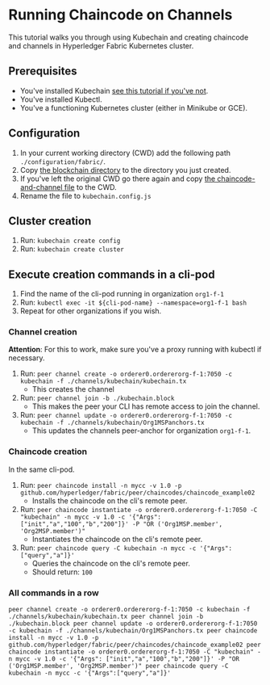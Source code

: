# Running Chaincode on Channels
This tutorial walks you through using Kubechain and creating chaincode and channels in Hyperledger Fabric Kubernetes cluster.

## Prerequisites 
- You've installed Kubechain [see this tutorial if you've not](docs/how-to-install.md).
- You've installed Kubectl.
- You've a functioning Kubernetes cluster (either in Minikube  or GCE).

## Configuration 
1. In your current working directory (CWD) add the following path `./configuration/fabric/`.
1. Copy [the blockchain directory](docs/tutorials/fabric/configuration-samples/blockchain) to the directory you just created.
1. If you've left the original CWD go there again and copy [the chaincode-and-channel file](docs/tutorials/fabric/configuration-samples/kubechain/chaincode-and-channel.kubechain.config.js) to the CWD.
1. Rename the file to ``kubechain.config.js``

## Cluster creation
1. Run: ``kubechain create config``
1. Run: ``kubechain create cluster``

## Execute creation commands in a cli-pod
1. Find the name of the cli-pod running in organization ``org1-f-1``
1. Run: `kubectl exec -it ${cli-pod-name} --namespace=org1-f-1 bash`
1. Repeat for other organizations if you wish.

### Channel creation
**Attention**: For this to work, make sure you've a proxy running with kubectl if necessary.
1. Run: `peer channel create -o orderer0.ordererorg-f-1:7050 -c kubechain -f ./channels/kubechain/kubechain.tx`
   - This creates the channel
1. Run: `peer channel join -b ./kubechain.block`
   - This makes the peer your CLI has remote access to join the channel.
1. Run: `peer channel update -o orderer0.ordererorg-f-1:7050 -c kubechain -f ./channels/kubechain/Org1MSPanchors.tx`
   - This updates the channels peer-anchor for organization ``org1-f-1``.

### Chaincode creation
In the same cli-pod.
1. Run: `peer chaincode install -n mycc -v 1.0 -p github.com/hyperledger/fabric/peer/chaincodes/chaincode_example02`
   - Installs the chaincode on the cli's remote peer.
1. Run: `peer chaincode instantiate -o orderer0.ordererorg-f-1:7050 -C "kubechain" -n mycc -v 1.0 -c '{"Args": ["init","a","100","b","200"]}' -P "OR ('Org1MSP.member', 'Org2MSP.member')"`
   - Instantiates the chaincode on the cli's remote peer.
1. Run: `peer chaincode query -C kubechain -n mycc -c '{"Args":["query","a"]}'`
   - Queries the chaincode on the cli's remote peer.
   - Should return: ``100``

### All commands in a row

``
peer channel create -o orderer0.ordererorg-f-1:7050 -c kubechain -f ./channels/kubechain/kubechain.tx
peer channel join -b ./kubechain.block
peer channel update -o orderer0.ordererorg-f-1:7050 -c kubechain -f ./channels/kubechain/Org1MSPanchors.tx
peer chaincode install -n mycc -v 1.0 -p github.com/hyperledger/fabric/peer/chaincodes/chaincode_example02
peer chaincode instantiate -o orderer0.ordererorg-f-1:7050 -C "kubechain" -n mycc -v 1.0 -c '{"Args": ["init","a","100","b","200"]}' -P "OR ('Org1MSP.member', 'Org2MSP.member')"
peer chaincode query -C kubechain -n mycc -c '{"Args":["query","a"]}'
``